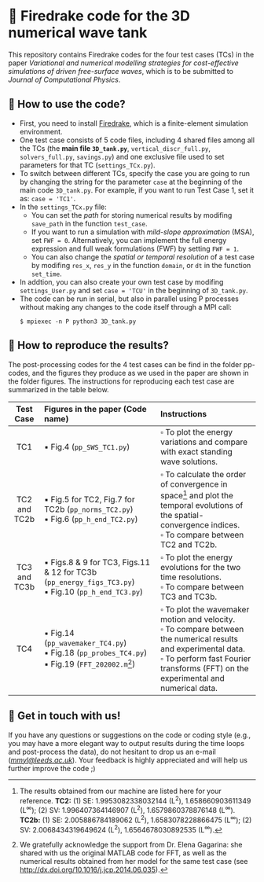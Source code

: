 # :ocean: Firedrake code for the 3D numerical wave tank
This repository contains Firedrake codes for the four test cases (TCs) in the paper *Variational and numerical modelling strategies for cost-effective simulations of driven free-surface waves*, which is to be submitted to *Journal of Computational Physics*.

## :ledger: How to use the code?
- First, you need to install [Firedrake](https://www.firedrakeproject.org/download.html), which is a finite-element simulation environment.
- One test case consists of 5 code files, including 4 shared files among all the TCs (the **main file `3D_tank.py`**, `vertical_discr_full.py`, `solvers_full.py`, `savings.py`) and one exclusive file used to set parameters for that TC (`settings_TCx.py`).
- To switch between different TCs, specify the case you are going to run by changing the string for the parameter `case` at the beginning of the main code `3D_tank.py`. For example, if you want to run Test Case 1, set it as: `case = 'TC1'`.
- In the `settings_TCx.py` file: 
  - You can set the *path* for storing numerical results by modifing `save_path` in the function `test_case`. 
  - If you want to run a simulation with *mild-slope approximation* (MSA), set `FWF = 0`. Alternatively, you can implement the full energy expression and full weak formulations (FWF) by setting `FWF = 1`.
  - You can also change the *spatial or temporal resolution* of a test case by modifing `res_x`, `res_y` in the function `domain`, or `dt` in the function `set_time`.
- In addtion, you can also create your own test case by modifing `settings_User.py` and set `case = 'TCU'` in the beginning of `3D_tank.py`.
- The code can be run in serial, but also in parallel using P processes without making any changes to the code itself through a MPI call:
  ```
  $ mpiexec -n P python3 3D_tank.py
  ```

## :triangular_ruler: How to reproduce the results?
The post-processing codes for the 4 test cases can be find in the folder pp-codes, and the figures they produce as we used in the paper are shown in the folder figures. The instructions for reproducing each test case are summarized in the table below.

| Test Case | Figures in the paper (Code name)| Instructions |
| :---: |  :--- | :--- |
| TC1 | :black_small_square: Fig.4 (`pp_SWS_TC1.py`) | :white_small_square: To plot the energy variations and compare with exact standing wave solutions.|
| TC2 and TC2b | :black_small_square: Fig.5 for TC2, Fig.7 for TC2b (`pp_norms_TC2.py`) <br> :black_small_square: Fig.6 (`pp_h_end_TC2.py`)| :white_small_square: To calculate the order of convergence in space[^1] and plot the temporal evolutions of the spatial-convergence indices. <br> :white_small_square: To compare between TC2 and TC2b. |
| TC3 and TC3b | :black_small_square: Figs.8 \& 9 for TC3, Figs.11 \& 12 for TC3b (`pp_energy_figs_TC3.py`) <br> :black_small_square: Fig.10 (`pp_h_end_TC3.py`) |:white_small_square: To plot the energy evolutions for the two time resolutions. <br> :white_small_square: To compare between TC3 and TC3b.|
| TC4 | :black_small_square: Fig.14 (`pp_wavemaker_TC4.py`) <br> :black_small_square: Fig.18 (`pp_probes_TC4.py`) <br> :black_small_square: Fig.19 (`FFT_202002.m`[^2]) | :white_small_square: To plot the wavemaker motion and velocity. <br> :white_small_square: To compare between the numerical results and experimental data. <br> :white_small_square: To perform fast Fourier transforms (FFT) on the experimental and numerical data.|

[^1]: The results obtained from our machine are listed here for your reference. **TC2:** (1) SE: 1.9953082338032144 (L<sup>2</sup>), 1.658660903611349 (L<sup>∞</sup>); (2) SV: 1.996407364146907 (L<sup>2</sup>), 1.6579860378876148 (L<sup>∞</sup>).  **TC2b:** (1) SE: 2.005886784189062 (L<sup>2</sup>), 1.6583078228866475 (L<sup>∞</sup>); (2) SV: 2.0068434319649624 (L<sup>2</sup>), 1.6564678030892535 (L<sup>∞</sup>).
[^2]: We gratefully acknowledge the support from Dr. Elena Gagarina: she shared with us the original MATLAB code for FFT, as well as the numerical results obtained from her model for the same test case (see http://dx.doi.org/10.1016/j.jcp.2014.06.035).

## :speech_balloon: Get in touch with us!
If you have any questions or suggestions on the code or coding style (e.g., you may have a more elegant way to output results during the time loops and post-process the data), do not hesitant to drop us an e-mail (*mmyl@leeds.ac.uk*). Your feedback is highly appreciated and will help us further improve the code ;)
